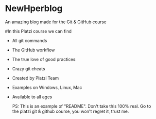 # NewHperblog

An amazing blog made for the Git & GitHub course

#In this Platzi course we can find

- All git commands
- The GitHub workflow
- The true love of good practices
- Crazy git cheats
- Created by Platzi Team
- Examples on Windows, Linux, Mac
- Available to all ages

  PS: This is an example of "README". Don't take this 100% real. Go to the platzi git & github course, you won't regret it, trust me.
